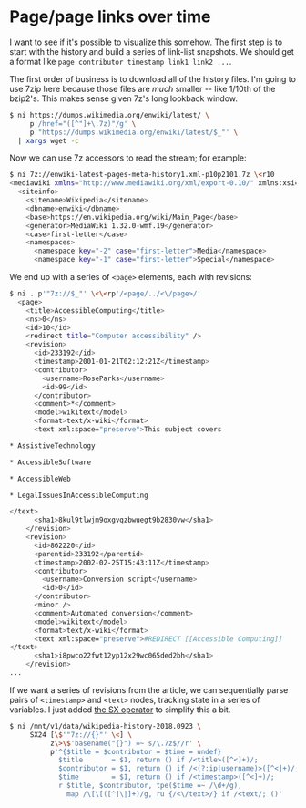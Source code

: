 # Page/page links over time
I want to see if it's possible to visualize this somehow. The first step is to
start with the history and build a series of link-list snapshots. We should get
a format like `page contributor timestamp link1 link2 ...`.

The first order of business is to download all of the history files. I'm going
to use 7zip here because those files are _much_ smaller -- like 1/10th of the
bzip2's. This makes sense given 7z's long lookback window.

```sh
$ ni https://dumps.wikimedia.org/enwiki/latest/ \
     p'/href="([^"]+\.7z)"/g' \
     p'"https://dumps.wikimedia.org/enwiki/latest/$_"' \
  | xargs wget -c
```

Now we can use 7z accessors to read the stream; for example:

```sh
$ ni 7z://enwiki-latest-pages-meta-history1.xml-p10p2101.7z \<r10
<mediawiki xmlns="http://www.mediawiki.org/xml/export-0.10/" xmlns:xsi="http://www.w3.org/2001/XMLSchema-instance" xsi:schemaLocation="http://www.mediawiki.org/xml/export-0.10/ http://www.mediawiki.org/xml/export-0.10.xsd" version="0.10" xml:lang="en">
  <siteinfo>
    <sitename>Wikipedia</sitename>
    <dbname>enwiki</dbname>
    <base>https://en.wikipedia.org/wiki/Main_Page</base>
    <generator>MediaWiki 1.32.0-wmf.19</generator>
    <case>first-letter</case>
    <namespaces>
      <namespace key="-2" case="first-letter">Media</namespace>
      <namespace key="-1" case="first-letter">Special</namespace>
```

We end up with a series of `<page>` elements, each with revisions:

```sh
$ ni . p'"7z://$_"' \<\<rp'/<page/../<\/page>/'
  <page>
    <title>AccessibleComputing</title>
    <ns>0</ns>
    <id>10</id>
    <redirect title="Computer accessibility" />
    <revision>
      <id>233192</id>
      <timestamp>2001-01-21T02:12:21Z</timestamp>
      <contributor>
        <username>RoseParks</username>
        <id>99</id>
      </contributor>
      <comment>*</comment>
      <model>wikitext</model>
      <format>text/x-wiki</format>
      <text xml:space="preserve">This subject covers

* AssistiveTechnology

* AccessibleSoftware

* AccessibleWeb

* LegalIssuesInAccessibleComputing

</text>
      <sha1>8kul9tlwjm9oxgvqzbwuegt9b2830vw</sha1>
    </revision>
    <revision>
      <id>862220</id>
      <parentid>233192</parentid>
      <timestamp>2002-02-25T15:43:11Z</timestamp>
      <contributor>
        <username>Conversion script</username>
        <id>0</id>
      </contributor>
      <minor />
      <comment>Automated conversion</comment>
      <model>wikitext</model>
      <format>text/x-wiki</format>
      <text xml:space="preserve">#REDIRECT [[Accessible Computing]]
</text>
      <sha1>i8pwco22fwt12yp12x29wc065ded2bh</sha1>
    </revision>
...
```

If we want a series of revisions from the article, we can sequentially parse
pairs of `<timestamp>` and `<text>` nodes, tracking state in a series of
variables. I just added [the SX
operator](https://github.com/spencertipping/ni/commit/f573d9bb6d33d9a190c5a5d93677086a4e1bb678)
to simplify this a bit.

```sh
$ ni /mnt/v1/data/wikipedia-history-2018.0923 \
     SX24 [\$'"7z://{}"' \<] \
          z\>\$'basename("{}") =~ s/\.7z$//r' \
          p'^{$title = $contributor = $time = undef}
            $title       = $1, return () if /<title>([^<]+)/;
            $contributor = $1, return () if /<(?:ip|username)>([^<]+)/;
            $time        = $1, return () if /<timestamp>([^<]+)/;
            r $title, $contributor, tpe($time =~ /\d+/g),
              map /\[\[([^]\|]+)/g, ru {/<\/text>/} if /<text/; ()'
```
